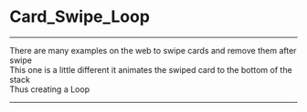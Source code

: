 <h1>Card_Swipe_Loop</h1>
<hr/>
<div>There are many examples on the web to swipe cards and remove them after swipe</div>
<div>This one is a little different it animates the swiped card to the bottom of the stack</div>
<div>Thus creating a Loop</div>
<hr/>
<a href="https://im5.ezgif.com/tmp/ezgif-5-721b83c539.gif"/></a>
